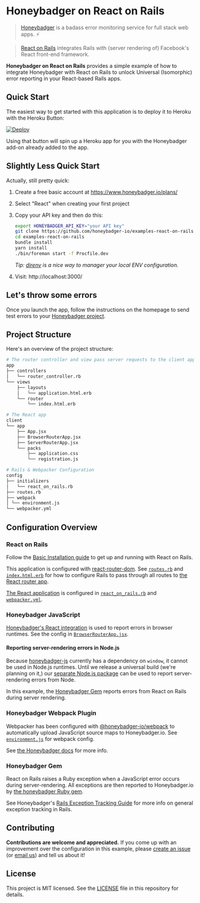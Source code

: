 # Honeybadger on React on Rails

> [Honeybadger](https://www.honeybadger.io) is a badass error monitoring service for full stack web apps. :zap:

> [React on Rails](https://github.com/shakacode/react_on_rails) integrates Rails with (server rendering of) Facebook's React front-end framework.

**Honeybadger on React on Rails** provides a simple example of how to integrate
Honeybadger with React on Rails to unlock Universal (Isomorphic) error
reporting in your React-based Rails apps.

## Quick Start

The easiest way to get started with this application is to deploy it to Heroku
with the Heroku Button:

[![Deploy](https://www.herokucdn.com/deploy/button.png)](https://heroku.com/deploy)

Using that button will spin up a Heroku app for you with the Honeybadger
add-on already added to the app.

## Slightly Less Quick Start

Actually, still pretty quick:

1. Create a free basic account at https://www.honeybadger.io/plans/

2. Select "React" when creating your first project

3. Copy your API key and then do this:

    ```sh
    export HONEYBADGER_API_KEY="your API key"
    git clone https://github.com/honeybadger-io/examples-react-on-rails.git
    cd examples-react-on-rails
    bundle install
    yarn install
    ./bin/foreman start -f Procfile.dev
    ```
    _Tip: [direnv](https://direnv.net/) is a nice way to manager your local ENV configuration._

4. Visit: http://localhost:3000/

## Let's throw some errors

Once you launch the app, follow the instructions on the homepage to send test errors to your [Honeybadger project](https://app.honeybadger.io/projects).

## Project Structure

Here's an overview of the project structure:

```sh
# The router controller and view pass server requests to the client app (see config/routes.rb).
app
├── controllers
│   └── router_controller.rb
└── views
    ├── layouts
    │   └── application.html.erb
    └── router
        └── index.html.erb

# The React app
client
└── app
    ├── App.jsx
    ├── BrowserRouterApp.jsx
    ├── ServerRouterApp.jsx
    └── packs
        ├── application.css
        └── registration.js

# Rails & Webpacker Configuration
config
├── initializers
│   └── react_on_rails.rb
├── routes.rb
├── webpack
│ └── environment.js
└── webpacker.yml
```

## Configuration Overview

### React on Rails

Follow the [Basic Installation guide](https://github.com/shakacode/react_on_rails#basic-installation) to get up and running with React on Rails.

This application is configured with [react-router-dom](https://github.com/ReactTraining/react-router). See [`routes.rb`](./config/routes.rb) and [`index.html.erb`](./app/views/router/index.html.erb) for how to configure Rails to pass through all routes to [the React router app](./client/app/App.jsx).

[The React application](./client/app/) is configured in [`react_on_rails.rb`](./config/initializers/react_on_rails.rb) and [`webpacker.yml`](./config/webpacker.yml).

### Honeybadger JavaScript

[Honeybadger's React integration](https://docs.honeybadger.io/lib/javascript/integration/react.html) is used to report errors in browser runtimes. See the config in [`BrowserRouterApp.jsx`](./client/app/BrowserRouterApp.jsx).

#### Reporting server-rendering errors in Node.js

Because [honeybadger-js](https://github.com/honeybadger-io/honeybadger-js) currently has a dependency on `window`, it cannot be used in Node.js runtimes. Until we release a universal build (we're planning on it,) our [separate Node.js package](https://docs.honeybadger.io/lib/node.html) can be used to report server-rendering errors from Node.

In this example, the [Honeybadger Gem](#honeybadger-gem) reports errors from React on Rails during server rendering.

### Honeybadger Webpack Plugin

Webpacker has been configured with [@honeybadger-io/webpack](https://github.com/honeybadger-io/honeybadger-webpack) to automatically upload JavaScript source maps to Honeybadger.io. See [`environment.js`](./config/webpack/environment.js) for webpack config.

See [the Honeybadger docs](https://docs.honeybadger.io/lib/javascript/integration/react.html#source-map-support) for more info.

### Honeybadger Gem

React on Rails raises a Ruby exception when a JavaScript error occurs during server-rendering. All exceptions are then reported to Honeybadger.io by [the honeybadger Ruby gem](https://github.com/honeybadger-io/honeybadger-ruby/).

See Honeybadger's [Rails Exception Tracking Guide](https://docs.honeybadger.io/lib/ruby/integration-guides/rails-exception-tracking.html) for more info on general exception tracking in Rails.

## Contributing

**Contributions are welcome and appreciated.** If you come up with an improvement over the configuration in this example, please [create an issue](https://github.com/honeybadger-io/examples-react-on-rails/issues/new) (or [email us](mailto:support@honeybadger.io)) and tell us about it!

## License

This project is MIT licensed. See the [LICENSE](https://raw.github.com/honeybadger-io/examples-react-on-rails/master/LICENSE) file in this repository for details.